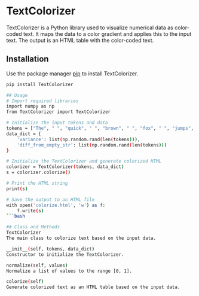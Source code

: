 # TextColorizer

TextColorizer is a Python library used to visualize numerical data as color-coded text. It maps the data to a color gradient and applies this to the input text. The output is an HTML table with the color-coded text.

## Installation

Use the package manager [pip](https://pip.pypa.io/en/stable/) to install TextColorizer.

```bash
pip install TextColorizer

## Usage
# Import required libraries
import numpy as np
from TextColorizer import TextColorizer

# Initialize the input tokens and data
tokens = ["The", " ", "quick", " ", "brown", " ", "fox", " ", "jumps", " ", "over", " ", "the", " ", "lazy", " ", "dog"]
data_dict = {
    'variance': list(np.random.rand(len(tokens))),
    'diff_from_empty_str': list(np.random.rand(len(tokens)))
}

# Initialize the TextColorizer and generate colorized HTML
colorizer = TextColorizer(tokens, data_dict)
s = colorizer.colorize()

# Print the HTML string
print(s)

# Save the output to an HTML file
with open('colorize.html', 'w') as f:
    f.write(s)
```bash

## Class and Methods
TextColorizer
The main class to colorize text based on the input data.

__init__(self, tokens, data_dict)
Constructor to initialize the TextColorizer.

normalize(self, values)
Normalize a list of values to the range [0, 1].

colorize(self)
Generate colorized text as an HTML table based on the input data.
